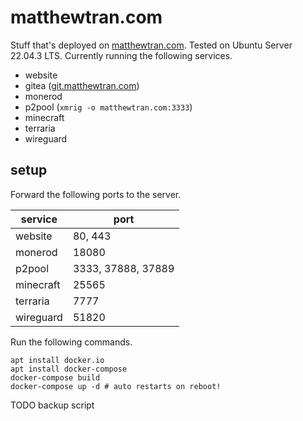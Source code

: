 # matthewtran.com

Stuff that's deployed on [matthewtran.com](matthewtran.com). Tested on Ubuntu Server 22.04.3 LTS. Currently running the following services.

- website
- gitea ([git.matthewtran.com](git.matthewtran.com))
- monerod
- p2pool (`xmrig -o matthewtran.com:3333`)
- minecraft
- terraria
- wireguard

## setup

Forward the following ports to the server.

| service   | port               |
|-----------|--------------------|
| website   | 80, 443            |
| monerod   | 18080              |
| p2pool    | 3333, 37888, 37889 |
| minecraft | 25565              |
| terraria  | 7777               |
| wireguard | 51820              |

Run the following commands.

```
apt install docker.io
apt install docker-compose
docker-compose build
docker-compose up -d # auto restarts on reboot!
```

TODO backup script
